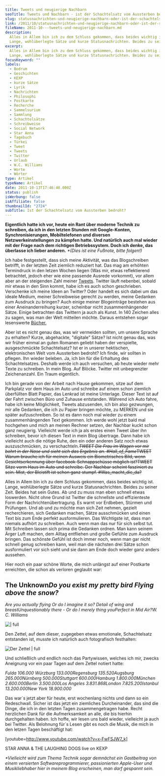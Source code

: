 ```yaml
---
title: Tweets und neugierige Nachbarn
seoTitle: Tweets und Nachbarn - ist der Schachtelsatz vom Aussterben bedroht?
slug: statusnachrichten-und-neugierige-nachbarn-oder-ist-der-schachtelsatz-vom-aussterben-bedroht
link: /2011/10/statusnachrichten-und-neugierige-nachbarn-oder-ist-der-schachtelsatz-vom-aussterben-bedroht/
fileName: 2011-10---tweets-und-neugierige-nachbarn.md
description:
  Alles in Allem bin ich zu dem Schluss gekommen, dass beides wichtig ist.
  Lange, wohlüberlegte Sätze und kurze Statusnachrichten. Beides zu seiner Zeit.
excerpt:
  Alles in Allem bin ich zu dem Schluss gekommen, dass beides wichtig ist.
  Lange, wohlüberlegte Sätze und kurze Statusnachrichten. Beides zu seiner Zeit.
focusKeyword: ""
labels:
  - Bodrum
  - Geschichten
  - KEXP
  - kurze Sätze
  - Lyrik
  - Nachrichten
  - Philosophi
  - Postkarte
  - Recherche
  - Sammelsurium
  - Sammlung
  - Schachtelsätze
  - Schreibweise
  - Social Network
  - Star Anna
  - Tagebuch
  - Türkei
  - Tweet
  - Tweets
  - Twitter
  - Urlaub
  - W.C. Williams
  - Worte
  - Wörter
type: Artikel
typeName: Artikel
date: 2011-10-13T17:46:40.000Z
status: publish
isWerbung: false
isAffiliate: false
thumbnailId: "2724"
subTitle: Ist der Schachtelsatz vom Aussterben bedroht?
---
```


<strong>Eigentlich hatte ich vor, heute ein Rant über moderne Technik zu
schreiben, da ich in den letzten Stunden mit Google-Konten, Synchronisierungen,
Mobiltelefonen und diversen Netzwerkeinstellungen zu kämpfen hatte. Und
natürlich auch mal wieder mit der Frage nach dem richtigen Betriebssystem. Doch
ich denke, das überlasse ich lieber anderen.</strong><em> \*(Dies ist eine
Fußnote, bitte folgen!)</em>

Ich habe festgestellt, dass sich meine Aktivität, was das Blogschreiben
betrifft, in der letzten Zeit ziemlich reduziert hat. Das mag am erhöhten
Termindruck in den letzen Wochen liegen (Was mir, etwas reflektierend
betrachtet, jedoch eher wie eine passende Ausrede vorkommt), vor allem aber an
der steigenden Zahl meiner <a href="http://twitter.com/#!/Carda_Mon">Tweets</a>.
Twitter läuft nebenbei, sobald mir etwas in den Sinn kommt, habe ich es auch
schon geschrieben. Verschenke ich meine Ideen an Twitter? Oder handelt es sich
dabei um das ideale Medium, meiner Schreibweise gerecht zu werden, meine
Gedanken zum Ausdruck zu bringen? Auch einige meiner Blogeinträge bestehen aus
einer Aneinanderreihung kurzer, scheinbar nicht zusammenhängender Sätze. Einige
betrachten das Twittern ja auch als Kunst. In 140 Zeichen alles zu sagen, was
man der Welt mitteilen möchte. Daraus entstehen sogar lesenswerte
<a href="http://haekelschwein.de/buch.htm">Bücher.</a>

Aber ist es nicht genau das, was wir vermeiden sollten, um unsere Sprache zu
erhalten? Kurze, abgehackte, "digitale" Sätze? Ist nicht genau das, was wir
früher einmal an guten Romanen geliebt haben der verspielte, ausgeschmückte
Schachtelsatz? Ist er in unserer hektischen, elektronischen Welt vom Aussterben
bedroht? Ich finde, wir sollten in pflegen. Ihn wieder beleben. Ja, ich bin für
die Erhaltung des Schachtelsatzes. Deshalb werde ich auch versuchen, ab heute
wieder mehr Texte zu schreiben. In mein Blog. Auf Blöcke. Twitter mit
unbegrenzter Zeichenanzahl. Ein Traum eigentlich.

Ich bin gerade von der Arbeit nach Hause gekommen, sitze auf dem Parkplatz vor
dem Haus im Auto und schreibe auf einem schon ziemlich überfüllten Blatt Papier,
das Lenkrad ist meine Unterlage. Dieser Text ist auf der Fahrt zwischen Büro und
Zuhause entstanden. Während ich Auto fahre, habe ich keine Möglichkeit, Tweets
abzusenden, ich bin also gezwungen, mir alle Gedanken, die ich zu Papier bringen
möchte, zu MERKEN und sie später aufzuschreiben. So ist es dann noch mal wieder
zu einem zusammenhängenden Text gekommen. Ich werde wohl jetzt bald mal
hochgehen und mich an meinen Rechner setzen, der Nachbar kuckt schon ganz
neugierig. Vielleicht werde ich ja als erstes einen Tweet über ihn schreiben,
bevor ich diesen Text in mein Blog übertrage. Dann habe ich vielleicht auch die
nötige Ruhe, den ein oder anderen Satz noch etwas auszuschmücken, zu
verschachteln.<em></em><em><del>TWEET Die Frau im Wagen vor mir bohrt in der
Nase und sieht sich das Ergebnis an. #Hall_of_Fame</del></em><del>TWEET Warum
brauche ich für meinen Ausweis ein Biometrisches Bild, wenn Gesichtserkennung
über facebook-Schnappschüsse möglich ist?</del><del>TWEET Sitze vorm Haus im
Auto und schreibe. Der Nachbar scheint fasziniert zu sein. Mist, der Bleistift
ist schon ganz stumpf. #Was_macht_die_da?</del>

Alles in Allem bin ich zu dem Schluss gekommen, dass beides wichtig ist. Lange,
wohlüberlegte Sätze und kurze Statusnachrichten. Beides zu seiner Zeit. Beides
hat sein Gutes. Ab und zu muss man eben schnell etwas loswerden. Nicht ohne
Grund ist Twitter die schnellste und effizienteste Form der
Nachrichtenübertragung. Es warnt vor Erdbeben, Stürmen und Prüfungen. Und ab und
zu möchte man sich Zeit nehmen, gezielt recherchieren, sich Gedanken machen,
Sätze ausschmücken und einen Text bis zum Ende perfekt ausformulieren. Das
Wichtigste ist, dass man niemals aufhört zu schreiben. Auch wenn man das nur für
sich selbst tut. Mit Schreiben lassen sich prima die Gedanken ordnen. Man kann
seinem Ärger Luft machen, dem Alltag entfliehen und große Gefühle zum Ausdruck
bringen. Das schönste Gefühl ist doch immer noch, wenn man gar nicht schnell
genug schreiben kann, weil man die nächsten drei Sätze schon ausformuliert vor
sich sieht und sie dann am Ende doch wieder ganz anders aussehen.

Hier noch ein paar schöne Worte, die mich unlängst auf einer Postkarte
erreichten, die schon als verloren geglaubt war:

## The Unknown<em>Do you exist my pretty bird </em><em>Flying above the snow?

</em><em>Are you actually flying </em><em>Or do I imagine it so? </em><em>Detail
of wing and breast</em><em>Unquestionably there - </em><em>Or do I merely thing
you</em><em>Perfect in Mid Air?</em><em>W. C. Williams</em>

![ | full](http://cardamonchai.files.wordpress.com/2011/10/shot_1318522744788.jpg "Die Postkarte")

Den Zettel, auf dem dieser, zugegeben etwas emotionale, Schachtelsatz entstanden
ist, musste ich natürlich auch fotografisch festhalten:

![Der Zettel | full](http://cardamonchai.files.wordpress.com/2011/10/shot_1318522691267.jpg "Der Zettel")

Und schließlich und endlich noch das Partywissen, welches ich mir, zwecks
Aneignung vor ein paar Tagen auf dem Zettel notiert hatte:

<em>Fulda 106.000 </em><em>Würzburg 133.000</em><em>Regensburg
135.520</em><em>Augsburg 265.000</em><em>Nürnberg 500.000</em><em>Stuttgart
600.000</em><em>Hamburg 1.800.000</em><em>München 2.600.000</em><em>Berlin
3.500.000</em><em>Los Angeles 3.831.868</em><em>London
7.825.200</em><em>Istanbul 13.200.000</em><em>New York 18.900.000 </em>

Das war´s jetzt aber für heute, erst wochenlang nichts und dann so ein
Redeschwall. Sicher ist das jetzt ein ziemliches Durcheinander, das sind die
Dinge, die ich in den letzten Tagen zusammengetragen habe. Recht herzlichen Dank
für die Aufmerksamkeit an alle, die bis hierhin durchgehalten haben. Ich hoffe,
wir lesen uns bald wieder, vielleicht ja auch bei Twitter. Als Belohnung für´s
Lesen gibt es noch die Musik, die mich in den letzen Tagen beschäftigt hat:

[youtube=http://www.youtube.com/watch?v=x-FwFSJW7_k]

STAR ANNA &amp; THE LAUGHING DOGS live on KEXP

<em>\*Vielleicht wird zum Thema Technik sogar demnächst ein Gastbeitrag von
einem versierten Softwareprogrammierer, passionierten Apple-User und
Musikliebhaber hier in meinem Blog erscheinen, man darf gespannt sein.</em>

